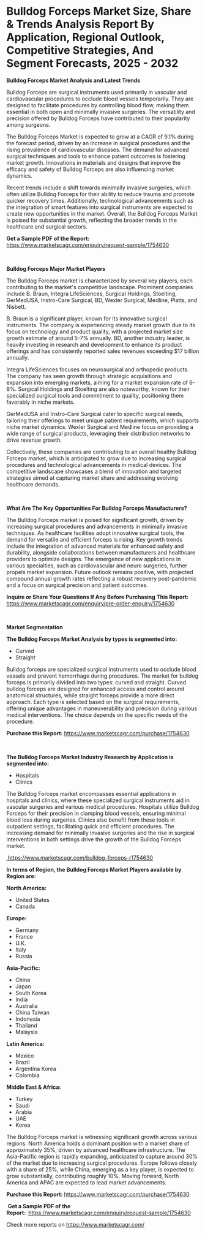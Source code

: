 <p><h1>Bulldog Forceps Market Size, Share & Trends Analysis Report By Application, Regional Outlook, Competitive Strategies, And Segment Forecasts, 2025 - 2032</h1></p><p><strong>Bulldog Forceps Market Analysis and Latest Trends</strong></p>
<p><p>Bulldog Forceps are surgical instruments used primarily in vascular and cardiovascular procedures to occlude blood vessels temporarily. They are designed to facilitate procedures by controlling blood flow, making them essential in both open and minimally invasive surgeries. The versatility and precision offered by Bulldog Forceps have contributed to their popularity among surgeons.</p><p>The Bulldog Forceps Market is expected to grow at a CAGR of 9.1% during the forecast period, driven by an increase in surgical procedures and the rising prevalence of cardiovascular diseases. The demand for advanced surgical techniques and tools to enhance patient outcomes is fostering market growth. Innovations in materials and designs that improve the efficacy and safety of Bulldog Forceps are also influencing market dynamics.</p><p>Recent trends include a shift towards minimally invasive surgeries, which often utilize Bulldog Forceps for their ability to reduce trauma and promote quicker recovery times. Additionally, technological advancements such as the integration of smart features into surgical instruments are expected to create new opportunities in the market. Overall, the Bulldog Forceps Market is poised for substantial growth, reflecting the broader trends in the healthcare and surgical sectors.</p></p>
<p><strong>Get a Sample PDF of the Report:&nbsp;</strong> <a href="https://www.marketscagr.com/enquiry/request-sample/1754630?utm_campaign=2633&utm_medium=2&utm_source=Github&utm_content=ia&utm_term=03032025&utm_id=bulldog-forceps">https://www.marketscagr.com/enquiry/request-sample/1754630</a></p>
<p>&nbsp;</p>
<p><strong>Bulldog Forceps Major Market Players</strong></p>
<p><p>The Bulldog Forceps market is characterized by several key players, each contributing to the market's competitive landscape. Prominent companies include B. Braun, Integra LifeSciences, Surgical Holdings, Stoelting, GerMedUSA, Instro-Care Surgical, BD, Wexler Surgical, Medline, Platts, and Nisbett. </p><p>B. Braun is a significant player, known for its innovative surgical instruments. The company is experiencing steady market growth due to its focus on technology and product quality, with a projected market size growth estimate of around 5-7% annually. BD, another industry leader, is heavily investing in research and development to enhance its product offerings and has consistently reported sales revenues exceeding $17 billion annually.</p><p>Integra LifeSciences focuses on neurosurgical and orthopedic products. The company has seen growth through strategic acquisitions and expansion into emerging markets, aiming for a market expansion rate of 6-8%. Surgical Holdings and Stoelting are also noteworthy, known for their specialized surgical tools and commitment to quality, positioning them favorably in niche markets.</p><p>GerMedUSA and Instro-Care Surgical cater to specific surgical needs, tailoring their offerings to meet unique patient requirements, which supports niche market dynamics. Wexler Surgical and Medline focus on providing a wide range of surgical products, leveraging their distribution networks to drive revenue growth. </p><p>Collectively, these companies are contributing to an overall healthy Bulldog Forceps market, which is anticipated to grow due to increasing surgical procedures and technological advancements in medical devices. The competitive landscape showcases a blend of innovation and targeted strategies aimed at capturing market share and addressing evolving healthcare demands.</p></p>
<p>&nbsp;</p>
<p><strong>What Are The Key Opportunities For Bulldog Forceps Manufacturers?</strong></p>
<p><p>The Bulldog Forceps market is poised for significant growth, driven by increasing surgical procedures and advancements in minimally invasive techniques. As healthcare facilities adopt innovative surgical tools, the demand for versatile and efficient forceps is rising. Key growth trends include the integration of advanced materials for enhanced safety and durability, alongside collaborations between manufacturers and healthcare providers to optimize designs. The emergence of new applications in various specialties, such as cardiovascular and neuro surgeries, further propels market expansion. Future outlook remains positive, with projected compound annual growth rates reflecting a robust recovery post-pandemic and a focus on surgical precision and patient outcomes.</p></p>
<p><strong>Inquire or Share Your Questions If Any Before Purchasing This Report:</strong> <a href="https://www.marketscagr.com/enquiry/pre-order-enquiry/1754630?utm_campaign=2633&utm_medium=2&utm_source=Github&utm_content=ia&utm_term=03032025&utm_id=bulldog-forceps">https://www.marketscagr.com/enquiry/pre-order-enquiry/1754630</a></p>
<p>&nbsp;</p>
<p><strong>Market Segmentation</strong></p>
<p><strong>The Bulldog Forceps Market Analysis by types is segmented into:</strong></p>
<p><ul><li>Curved</li><li>Straight</li></ul></p>
<p><p>Bulldog forceps are specialized surgical instruments used to occlude blood vessels and prevent hemorrhage during procedures. The market for bulldog forceps is primarily divided into two types: curved and straight. Curved bulldog forceps are designed for enhanced access and control around anatomical structures, while straight forceps provide a more direct approach. Each type is selected based on the surgical requirements, offering unique advantages in maneuverability and precision during various medical interventions. The choice depends on the specific needs of the procedure.</p></p>
<p><strong>Purchase this Report:&nbsp;</strong><a href="https://www.marketscagr.com/purchase/1754630?utm_campaign=2633&utm_medium=2&utm_source=Github&utm_content=ia&utm_term=03032025&utm_id=bulldog-forceps">https://www.marketscagr.com/purchase/1754630</a></p>
<p>&nbsp;</p>
<p><strong>The Bulldog Forceps Market Industry Research by Application is segmented into:</strong></p>
<p><ul><li>Hospitals</li><li>Clinics</li></ul></p>
<p><p>The Bulldog Forceps market encompasses essential applications in hospitals and clinics, where these specialized surgical instruments aid in vascular surgeries and various medical procedures. Hospitals utilize Bulldog Forceps for their precision in clamping blood vessels, ensuring minimal blood loss during surgeries. Clinics also benefit from these tools in outpatient settings, facilitating quick and efficient procedures. The increasing demand for minimally invasive surgeries and the rise in surgical interventions in both settings drive the growth of the Bulldog Forceps market.</p></p>
<p><a href="https://www.marketscagr.com/bulldog-forceps-r1754630?utm_campaign=2633&utm_medium=2&utm_source=Github&utm_content=ia&utm_term=03032025&utm_id=bulldog-forceps">&nbsp;https://www.marketscagr.com/bulldog-forceps-r1754630</a></p>
<p><strong>In terms of Region, the Bulldog Forceps Market Players available by Region are:</strong></p>
<p>
    <p> <strong> North America: </strong>
        <ul>
            <li>United States</li>
            <li>Canada</li>
        </ul>
        </p> 
    <p> <strong> Europe: </strong>
        <ul>
            <li>Germany</li>
            <li>France</li>
            <li>U.K.</li>
            <li>Italy</li>
            <li>Russia</li>
        </ul>
        </p> 
    <p> <strong> Asia-Pacific: </strong>
        <ul>
            <li>China</li>
            <li>Japan</li>
            <li>South Korea</li>
            <li>India</li>
            <li>Australia</li>
            <li>China Taiwan</li>
            <li>Indonesia</li>
            <li>Thailand</li>
            <li>Malaysia</li>
        </ul>
        </p> 
    <p> <strong> Latin America: </strong>
        <ul>
            <li>Mexico</li>
            <li>Brazil</li>
            <li>Argentina Korea</li>
            <li>Colombia</li>
        </ul>
        </p> 
    <p> <strong> Middle East & Africa: </strong>
        <ul>
            <li>Turkey</li>
            <li>Saudi</li>
            <li>Arabia</li>
            <li>UAE</li>
            <li>Korea</li>
        </ul>
    </p>
    </p>
<p><p>The Bulldog Forceps market is witnessing significant growth across various regions. North America holds a dominant position with a market share of approximately 35%, driven by advanced healthcare infrastructure. The Asia-Pacific region is rapidly expanding, anticipated to capture around 30% of the market due to increasing surgical procedures. Europe follows closely with a share of 25%, while China, emerging as a key player, is expected to grow substantially, contributing roughly 10%. Moving forward, North America and APAC are expected to lead market advancements.</p></p>
<p><strong>Purchase this Report: </strong><a href="https://www.marketscagr.com/purchase/1754630?utm_campaign=2633&utm_medium=2&utm_source=Github&utm_content=ia&utm_term=03032025&utm_id=bulldog-forceps">https://www.marketscagr.com/purchase/1754630</a></p>
<p>&nbsp;<strong>Get a Sample PDF of the Report:&nbsp;&nbsp;</strong><a href="https://www.marketscagr.com/enquiry/request-sample/1754630?utm_campaign=2633&utm_medium=2&utm_source=Github&utm_content=ia&utm_term=03032025&utm_id=bulldog-forceps">https://www.marketscagr.com/enquiry/request-sample/1754630</a></p>
<p><strong></strong></p>
<p>Check more reports on <a href="https://www.marketscagr.com/?utm_campaign=2633&utm_medium=2&utm_source=Github&utm_content=ia&utm_term=03032025&utm_id=bulldog-forceps">https://www.marketscagr.com/</a></p>